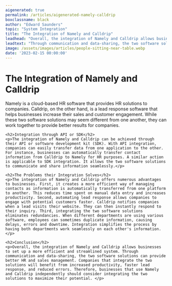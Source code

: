 ```yaml
---
aigenerated: true
permalink: /articles/aigenerated-namely-calldrip
boxclassname: black
author: "Edward Saunders"
topic: "System Integration"
title: "The Integration of Namely and Calldrip"
leadhead: "Overall, the integration of Namely and Calldrip allows businesses to set up a more efficient and streamlined system"
leadtext: "Through communication and data-sharing, the two software solutions can provide better HR and sales management. Companies that integrate the two solutions will benefit from increased productivity, faster lead response, and reduced errors. Therefore, businesses that use Namely and Calldrip independently should consider integrating the two solutions to maximize their potential."
image: /assets/images/articles/people-sitting-near-table.webp
date: '2023-02-15 00:00:00'
---
```

<div class="arttext">	<h1>The Integration of Namely and Calldrip</h1>
	<p>Namely is a cloud-based HR software that provides HR solutions to companies. Calldrip, on the other hand, is a lead response software that helps businesses increase their sales and customer engagement. While these two software solutions may seem different from one another, they can work together to provide better results for companies. </p>

	<h2>Integration through API or SDK</h2>
	<p>The integration of Namely and Calldrip can be achieved through their API or software development kit (SDK). With API integration, companies can easily transfer data from one application to the other. For instance, businesses can automatically transfer contact information from Calldrip to Namely for HR purposes. A similar action is applicable to SDK integration. It allows the two software solutions to communicate and share information seamlessly.</p>

	<h2>The Problems their Integration Solves</h2>
	<p>The integration of Namely and Calldrip offers numerous advantages to businesses. First, it creates a more efficient way of managing contacts as information is automatically transferred from one platform to another. This reduces time spent on manual data entry and increases productivity. Second, automating lead response allows companies to engage with potential customers faster. Calldrip notifies companies when a lead visits their website. They can then instantly respond to their inquiry. Third, integrating the two software solutions eliminates redundancies. When different departments are using various software, employees can sometimes duplicate information, causing delays, errors and downtime. Integration simplifies the process by having both departments work seamlessly on each other's information. </p>

	<h2>Conclusion</h2>
	<p>Overall, the integration of Namely and Calldrip allows businesses to set up a more efficient and streamlined system. Through communication and data-sharing, the two software solutions can provide better HR and sales management. Companies that integrate the two solutions will benefit from increased productivity, faster lead response, and reduced errors. Therefore, businesses that use Namely and Calldrip independently should consider integrating the two solutions to maximize their potential. </p>

</div>